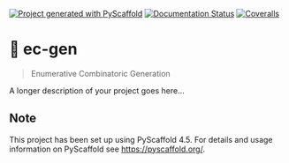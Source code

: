 <!-- These are examples of badges you might want to add to your README:
     please update the URLs accordingly

[![Built Status](https://api.cirrus-ci.com/github/<USER>/ec-gen.svg?branch=main)](https://cirrus-ci.com/github/<USER>/ec-gen)
[![ReadTheDocs](https://readthedocs.org/projects/ec-gen/badge/?version=latest)](https://ec-gen.readthedocs.io/en/stable/)
[![Coveralls](https://img.shields.io/coveralls/github/<USER>/ec-gen/main.svg)](https://coveralls.io/r/<USER>/ec-gen)
[![PyPI-Server](https://img.shields.io/pypi/v/ec-gen.svg)](https://pypi.org/project/ec-gen/)
[![Conda-Forge](https://img.shields.io/conda/vn/conda-forge/ec-gen.svg)](https://anaconda.org/conda-forge/ec-gen)
[![Monthly Downloads](https://pepy.tech/badge/ec-gen/month)](https://pepy.tech/project/ec-gen)
[![Twitter](https://img.shields.io/twitter/url/http/shields.io.svg?style=social&label=Twitter)](https://twitter.com/ec-gen)
-->

[![Project generated with PyScaffold](https://img.shields.io/badge/-PyScaffold-005CA0?logo=pyscaffold)](https://pyscaffold.org/)
[![Documentation Status](https://readthedocs.org/projects/ec-gen/badge/?version=latest)](https://ec-gen.readthedocs.io/en/latest/?badge=latest)
[![Coveralls](https://img.shields.io/coveralls/github/luk036/ec-gen/main.svg)](https://coveralls.io/r/luk036/ec-gen)

# 🔢 ec-gen

> Enumerative Combinatoric Generation

A longer description of your project goes here...


<!-- pyscaffold-notes -->

## Note

This project has been set up using PyScaffold 4.5. For details and usage
information on PyScaffold see https://pyscaffold.org/.
